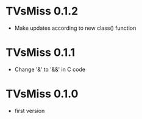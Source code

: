 # TVsMiss 0.1.2
* Make updates according to new class() function

# TVsMiss 0.1.1
* Change '&' to '&&' in C code

# TVsMiss 0.1.0
* first version
